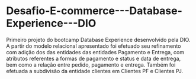 # Desafio-E-commerce---Database-Experience---DIO
Primeiro projeto do bootcamp Database Experience desenvolvido pela DIO.
A partir do modelo relacional apresentado foi efetuado seu refinamento com adição dos  das entidades 
das entidades Pagamento e Entrega, com atributos referentes a formas de pagamento e status e data de entrega,
bem como a relação entre  pedido, pagamento e entrega. Também foi efetuada a subdivisão da entidade clientes
em  Clientes PF e Clientes PJ.
